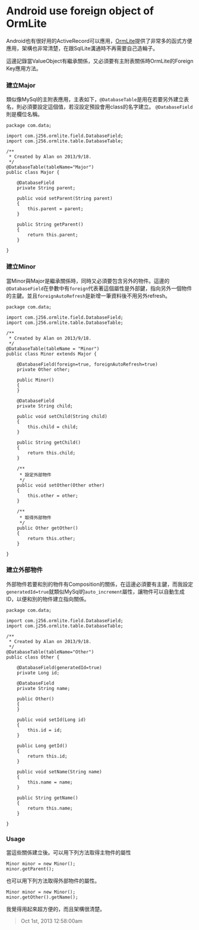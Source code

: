 # Android use foreign object of OrmLite

Android也有很好用的ActiveRecord可以應用，[OrmLite][]提供了非常多的函式方便應用，架構也非常清楚，在跟SqlLite溝通時不再需要自己造輪子。

這邊記錄當ValueObject有繼承關係，又必須要有主附表關係時OrmLite的Foreign Key應用方法。

### 建立Major

類似像MySql的主附表應用，主表如下，`@DatabaseTable`是用在若要另外建立表名，則必須要設定這個值，若沒設定預設會用class的名字建立。
`@DatabaseField`則是欄位名稱。


	package com.data;
	
	import com.j256.ormlite.field.DatabaseField;
	import com.j256.ormlite.table.DatabaseTable;
	
	/**
	 * Created by Alan on 2013/9/18.
	 */
	@DatabaseTable(tableName="Major")
	public class Major {
	
	    @DatabaseField
	    private String parent;
	
	    public void setParent(String parent)
	    {
	        this.parent = parent;
	    }
	
	    public String getParent()
	    {
	        return this.parent;
	    }
	
	}

### 建立Minor

當Minor與Major是繼承關係時，同時又必須要包含另外的物件。這邊的`@DatabaseField`在參數中有`foreign`代表著這個屬性是外部鍵，指向另外一個物件的主鍵。並且`foreignAutoRefresh`是新增一筆資料後不用另外refresh。

	package com.data;
	
	import com.j256.ormlite.field.DatabaseField;
	import com.j256.ormlite.table.DatabaseTable;
	
	/**
	 * Created by Alan on 2013/9/18.
	 */
	@DatabaseTable(tableName = "Minor")
	public class Minor extends Major {
	
	    @DatabaseField(foreign=true, foreignAutoRefresh=true)
	    private Other other;
	
	    public Minor()
	    {
	    }
	
	    @DatabaseField
	    private String child;
	
	    public void setChild(String child)
	    {
	        this.child = child;
	    }
	
	    public String getChild()
	    {
	        return this.child;
	    }
	
		/**
		 * 設定外部物件
		 */
	    public void setOther(Other other)
	    {
	        this.other = other;
	    }
	
		/**
		 * 取得外部物件
		 */
	    public Other getOther()
	    {
	        return this.other;
	    }
	
	}

### 建立外部物件

外部物件若要和別的物件有Composition的關係，在這邊必須要有主鍵，而我設定`generatedId=true`就類似MySql的`auto_increment`屬性，讓物件可以自動生成ID，以便和別的物件建立指向關係。

	package com.data;
	
	import com.j256.ormlite.field.DatabaseField;
	import com.j256.ormlite.table.DatabaseTable;
	
	/**
	 * Created by Alan on 2013/9/18.
	 */
	@DatabaseTable(tableName="Other")
	public class Other {
	
	    @DatabaseField(generatedId=true)
	    private Long id;
	
	    @DatabaseField
	    private String name;
	
	    public Other()
	    {
	    }
	
	    public void setId(Long id)
	    {
	        this.id = id;
	    }
	
	    public Long getId()
	    {
	        return this.id;
	    }
	
	    public void setName(String name)
	    {
	        this.name = name;
	    }
	
	    public String getName()
	    {
	        return this.name;
	    }
	
	}

### Usage

當這些關係建立後。可以用下列方法取得主物件的屬性

	Minor minor = new Minor();
	minor.getParent();

也可以用下列方法取得外部物件的屬性。

	Minor minor = new Minor();
	minor.getOther().getName();

我覺得用起來超方便的，而且架構很清楚。

[OrmLite]: http://ormlite.com/

> Oct 1st, 2013 12:58:00am
